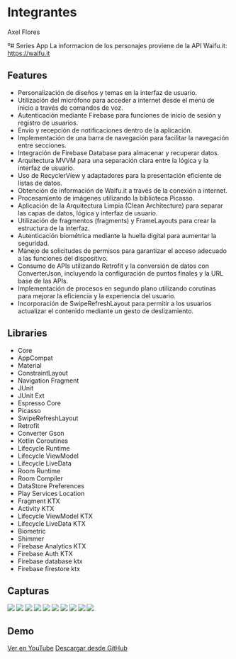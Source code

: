 # Integrantes
Axel Flores

º# Series App
La informacion de los personajes proviene de la API Waifu.it: https://waifu.it

## Features
* Personalización de diseños y temas en la interfaz de usuario.
* Utilización del micrófono para acceder a internet desde el menú de inicio a través de comandos de voz.
* Autenticación mediante Firebase para funciones de inicio de sesión y registro de usuarios.
* Envío y recepción de notificaciones dentro de la aplicación.
* Implementación de una barra de navegación para facilitar la navegación entre secciones.
* Integración de Firebase Database para almacenar y recuperar datos.
* Arquitectura MVVM para una separación clara entre la lógica y la interfaz de usuario.
* Uso de RecyclerView y adaptadores para la presentación eficiente de listas de datos.
* Obtención de información de Waifu.it a través de la conexión a internet.
* Procesamiento de imágenes utilizando la biblioteca Picasso.
* Aplicación de la Arquitectura Limpia (Clean Architecture) para separar las capas de datos, lógica y interfaz de usuario.
* Utilización de fragmentos (fragments) y FrameLayouts para crear la estructura de la interfaz.
* Autenticación biométrica mediante la huella digital para aumentar la seguridad.
* Manejo de solicitudes de permisos para garantizar el acceso adecuado a las funciones del dispositivo.
* Consumo de APIs utilizando Retrofit y la conversión de datos con ConverterJson, incluyendo la configuración de puntos finales y la URL base de las APIs.
* Implementación de procesos en segundo plano utilizando corutinas para mejorar la eficiencia y la experiencia del usuario.
* Incorporación de SwipeRefreshLayout para permitir a los usuarios actualizar el contenido mediante un gesto de deslizamiento.
  
## Libraries
* Core
* AppCompat
* Material
* ConstraintLayout
* Navigation Fragment
* JUnit
* JUnit Ext
* Espresso Core
* Picasso
* SwipeRefreshLayout
* Retrofit
* Converter Gson
* Kotlin Coroutines
* Lifecycle Runtime
* Lifecycle ViewModel
* Lifecycle LiveData
* Room Runtime
* Room Compiler
* DataStore Preferences
* Play Services Location
* Fragment KTX
* Activity KTX
* Lifecycle ViewModel KTX
* Lifecycle LiveData KTX
* Biometric
* Shimmer
* Firebase Analytics KTX          
* Firebase Auth KTX
* Firebase database ktx
* Firebase firestore ktx
## Capturas
![](demo/inicio.png)
![](demo/aceesoGPS.png)
![](demo/usoVoz.png)
![](demo/registro.png)
![](demo/menu.png)
![](demo/menu_personajes.png)
![](demo/menu_ingresar_favoritos.png)
![](demo/menu_favoritos.png)
![](demo/menu_buscar.png)
![](demo/dato_personajes.png)
## Demo
[Ver en YouTube](https://www.youtube.com/embed/y35pN9ukLUM)
[Descargar desde GitHub](https://github.com/AxeleoFC/dispositivos_moviles/blob/trabajo/demo/demo.mp4)



